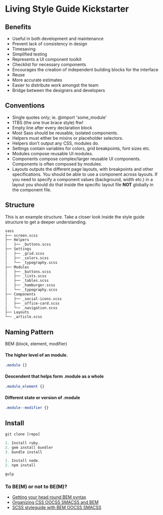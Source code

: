 # Living Style Guide Kickstarter

## Benefits

- Useful in both development and maintenance
- Prevent lack of consistency in design
- Timesaving
- Simplified testing
- Represents a UI component toolkit
- Checklist for necessary components
- Encourages the creation of independent building blocks for the interface
- Reuse
- More accurate estimates
- Easier to distribute work amongst the team
- Bridge between the designers and developers

## Conventions

* Single quotes only; ie. @import 'some_module'
* 1TBS (the one true brace style) ftw!
* Empty line after every declaration block
* Most Sass should be reusable, isolated components.
* Helpers must either be mixins or placeholder selectors.
* Helpers don't output any CSS, modules do.
* Settings contain variables for colors, grid breakpoints, font sizes etc.
* Modules compose reusable UI modules.
* Components compose complex/larger reusable UI components. Components is often composed by modules.
* Layouts outputs the different page layouts, with breakpoints and other specifications.
You should be able to use a component across layouts.
If you need to specify a component values (background, width etc.) in a layout you should do that inside the specific layout file **NOT** globally in the component file.

## Structure
This is an example structure. Take a closer look inside the style guide structure to get a deeper understanding.
```bash
sass
├── screen.scss
├── Helpers
│   ├── _buttons.scss
├── Settings
│   ├── _grid.scss
│   ├── _colors.scss
│   └── _typography.scss
├── Modules
│   ├── _buttons.scss
│   ├── _lists.scss
│   ├── _tables.scss
│   ├── _hamburger.scss
│   └── _typography.scss
├── Components
│   ├── _social-icons.scss
│   ├── _office-card.scss
│   └── _navigation.scss
├── Layouts
└── _article.scss
```

## Naming Pattern

BEM (block, element, modifier)

#### The higher level of an module.
```css
.module {}
```
#### Descendent that helps form .module as a whole
```css
.module_element {}
```
#### Different state or version of .module
```css
.module--modifier {}
```

## Install
```js
git clone [repo]
```

```js
1. Install ruby.
2. gem install bundler
3. bundle install

1. Install node.
2. npm install

```
```js
gulp

```

### To BE(M) or not to BE(M)?

- [Getting your head round BEM syntax](http://csswizardry.com/2013/01/mindbemding-getting-your-head-round-bem-syntax/)
- [Organizing CSS OOCSS SMACSS and BEM](https://mattstauffer.co/blog/organizing-css-oocss-smacss-and-bem)
- [SCSS styleguide with BEM OOCSS SMACSS](http://geek-rocket.de/frontend-development/scss-styleguide-with-bem-oocss-smacss/)
